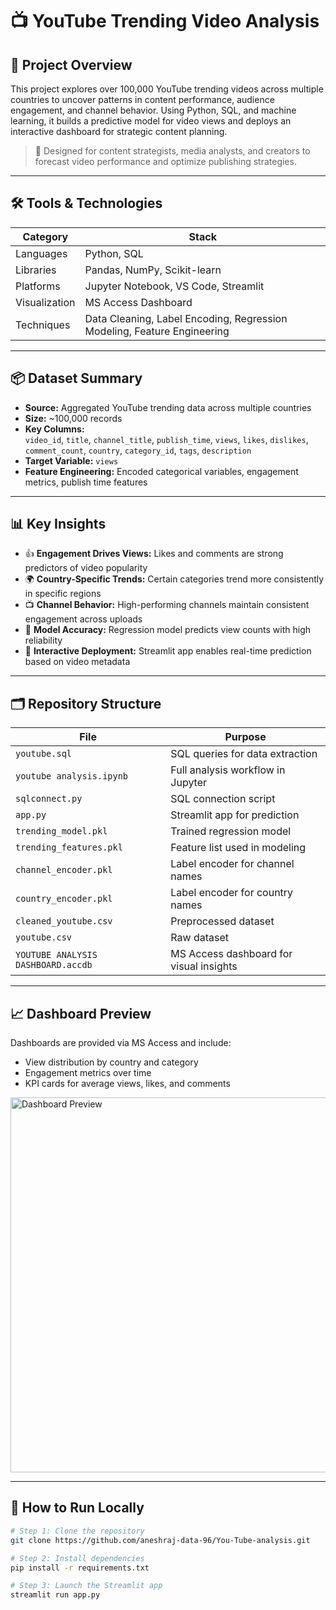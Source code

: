 # 📺 YouTube Trending Video Analysis

## 🧠 Project Overview  
This project explores over 100,000 YouTube trending videos across multiple countries to uncover patterns in content performance, audience engagement, and channel behavior. Using Python, SQL, and machine learning, it builds a predictive model for video views and deploys an interactive dashboard for strategic content planning.

> 🎯 Designed for content strategists, media analysts, and creators to forecast video performance and optimize publishing strategies.

---

## 🛠️ Tools & Technologies  

| Category       | Stack                                                                 |
|----------------|----------------------------------------------------------------------|
| Languages      | Python, SQL                                                          |
| Libraries      | Pandas, NumPy, Scikit-learn                                           |
| Platforms      | Jupyter Notebook, VS Code, Streamlit                                 |
| Visualization  | MS Access Dashboard                                                  |
| Techniques     | Data Cleaning, Label Encoding, Regression Modeling, Feature Engineering |

---

## 📦 Dataset Summary  

- **Source:** Aggregated YouTube trending data across multiple countries  
- **Size:** ~100,000 records  
- **Key Columns:**  
  `video_id`, `title`, `channel_title`, `publish_time`, `views`, `likes`, `dislikes`, `comment_count`, `country`, `category_id`, `tags`, `description`  
- **Target Variable:** `views`  
- **Feature Engineering:** Encoded categorical variables, engagement metrics, publish time features  

---

## 📊 Key Insights  

- 👍 **Engagement Drives Views:** Likes and comments are strong predictors of video popularity  
- 🌍 **Country-Specific Trends:** Certain categories trend more consistently in specific regions  
- 📺 **Channel Behavior:** High-performing channels maintain consistent engagement across uploads  
- 🤖 **Model Accuracy:** Regression model predicts view counts with high reliability  
- 🧪 **Interactive Deployment:** Streamlit app enables real-time prediction based on video metadata  

---

## 🗂️ Repository Structure  

| File                          | Purpose                                                       |
|-------------------------------|---------------------------------------------------------------|
| `youtube.sql`                 | SQL queries for data extraction                              |
| `youtube analysis.ipynb`      | Full analysis workflow in Jupyter                            |
| `sqlconnect.py`               | SQL connection script                                         |
| `app.py`                      | Streamlit app for prediction                                 |
| `trending_model.pkl`          | Trained regression model                                     |
| `trending_features.pkl`       | Feature list used in modeling                                |
| `channel_encoder.pkl`         | Label encoder for channel names                              |
| `country_encoder.pkl`         | Label encoder for country names                              |
| `cleaned_youtube.csv`         | Preprocessed dataset                                         |
| `youtube.csv`                 | Raw dataset                                                   |
| `YOUTUBE ANALYSIS DASHBOARD.accdb` | MS Access dashboard for visual insights               |

---

## 📈 Dashboard Preview  

Dashboards are provided via MS Access and include: 
- View distribution by country and category
- Engagement metrics over time
- KPI cards for average views, likes, and comments

<img src="https://image2url.com/images/1755686917071-3ea0c735-c3e5-4289-ae1a-c0ce0c25170f.png" alt="Dashboard Preview" width="600"/>

---

## 🧪 How to Run Locally  

```bash
# Step 1: Clone the repository
git clone https://github.com/aneshraj-data-96/You-Tube-analysis.git

# Step 2: Install dependencies
pip install -r requirements.txt

# Step 3: Launch the Streamlit app
streamlit run app.py
